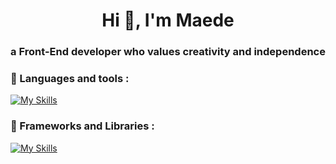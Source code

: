 <h1 align="center">Hi 👋, I'm Maede</h1>
<h3 align="center">a Front-End developer who values creativity and independence</h3>

### 🚀 Languages and tools :

[![My Skills](https://skillicons.dev/icons?i=html,css,js,ts,github,git,postman,figma,mysql,mongodb)](https://skillicons.dev)

### 🧰 Frameworks and Libraries :
[![My Skills](https://skillicons.dev/icons?i=react,redux,nextjs,tailwind,bootstrap,sass)](https://skillicons.dev)

